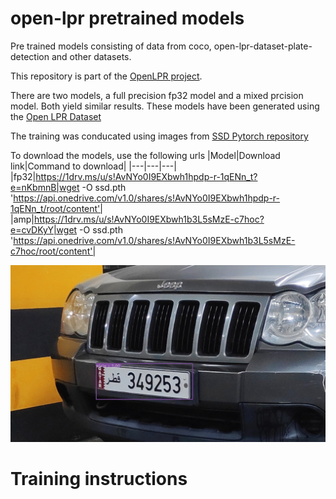 # open-lpr pretrained models

Pre trained models consisting of data from coco, open-lpr-dataset-plate-detection and other datasets.

This repository is part of the [OpenLPR project](https://github.com/faisalthaheem/open-lpr).

There are two models, a full precision fp32 model and a mixed prcision model. Both yield similar results. These models have been generated using the [Open LPR Dataset](https://github.com/faisalthaheem/open-lpr-dataset-plate-detection)

The training was conducated using images from [SSD Pytorch repository](https://github.com/faisalthaheem/SSD-pytorch)

To download the models, use the following urls
|Model|Download link|Command to download|
|---|---|---|
|fp32|https://1drv.ms/u/s!AvNYo0I9EXbwh1hpdp-r-1qENn_t?e=nKbmnB|wget -O ssd.pth 'https://api.onedrive.com/v1.0/shares/s!AvNYo0I9EXbwh1hpdp-r-1qENn_t/root/content'|
|amp|https://1drv.ms/u/s!AvNYo0I9EXbwh1b3L5sMzE-c7hoc?e=cvDKyY|wget -O ssd.pth 'https://api.onedrive.com/v1.0/shares/s!AvNYo0I9EXbwh1b3L5sMzE-c7hoc/root/content'|


![Jeep](docs/jeep-side-1.jpg)

# Training instructions
